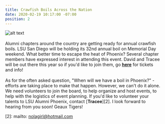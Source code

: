 ```yaml
---
title: Crawfish Boils Across the Nation
date: 2020-02-19 10:17:00 -07:00
position: 2
---
```


![alt text](https://lsu-phoenix-alumni.github.io/assets/img/crawfishboil.jpg)  
<br>
Alumni chapters around the country are getting ready for annual crawfish boils. LSU San Diego will be holding its 32nd annual boil on Memorial Day weekend. What better time to escape the heat of Phoenix? Several chapter members have expressed interest in attending this event. David and Tracee will be out there this year so if you'd like to join them, go [**here**][1] for tickets and info!  
<br>
As for the often asked question, "When will we have a boil in Phoenix?" - efforts are taking place to make that happen. However, we can't do it alone. We need volunteers to join the board, to help organize and host events, to help with the logistics of event planning. If you'd like to volunteer your talents to LSU Alumni Phoenix, contact [**Tracee**][2]. I look forward to hearing from you soon! Geaux Tigers!  


[1]: https://www.lsusandiego.org/crawfish-boil
[2]: mailto: nolagirl@hotmail.com
